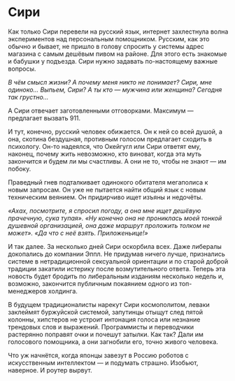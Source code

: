 
# Сири

Как только Сири перевели на русский язык, интернет захлестнула волна экспериментов над персональным помощником. Русским, как это обычно и бывает, не пришло в голову спросить у системы адрес магазина с самым дешёвым пивом на районе. Для этого есть знакомые и бабушки у подъезда. Сири нужно задавать по-настоящему важные вопросы.

_В чём смысл жизни?_
_А почему меня никто не понимает?_
_Сири, мне одиноко…_
_Выпьем, Сири?_
_А ты кто — мужчина или женщина?_
_Сегодня так грустно…_

А Сири отвечает заготовленными отговорками. Максимум — предлагает вызвать 911.

И тут, конечно, русский человек обижается. Он к ней со всей душой, а она, скотина бездушная, противным голосом предлагает сходить в психологу. Он-то надеялся, что Окейгугл или Сири ответят ему, наконец, почему жить невозможно, кто виноват, когда эта муть закончится и будем ли мы счастливы. А они не то, чтобы не знают — им побоку.

Праведный гнев подталкивает одинокого обитателя мегаполиса к новым запросам. Он уже не пытается найти общий язык с новым техническим веянием. Он придирчиво ищет изъяны и недочёты.

_«Ахах, посмотрите, я спросил погоду, а она мне ищет дешёвую прачечную, сука тупая»._
_«Ну конечно она не прониклась моей тонкой душевной организацией, она даже маршрут проложить толком не может»._
_«Да что с неё взять. Приложеньице!»_

И так далее. За несколько дней Сири оскорбила всех. Даже либералы докопались до компании Эппл. Не придумав ничего лучше, признались системе в нетрадиционной сексуальной ориентации и по старой доброй традиции закатили истерику после возмутительного ответа. Теперь эта новость будет бродить по либеральным изданиям несколько недель и, возможно, закончится публичным покаянием одного из топ-менеджеров холдинга.

В будущем традиционалисты нарекут Сири космополитом, леваки заклеймят буржуйской системой, запутинцы отыщут след пятой колонны, хипстеров не устроит интонация голоса или незнание трендовых слов и выражений. Программисты и переводчики растерянно поправят очки и почешут затылки. Как так? Дали им голосового помощника, а они загнобили его, точно живого человека.

Что уж начнётся, когда японцы завезут в Россию роботов с искусственным интеллектом — и подумать страшно. Изобьют, наверное. И роутер вырвут.
